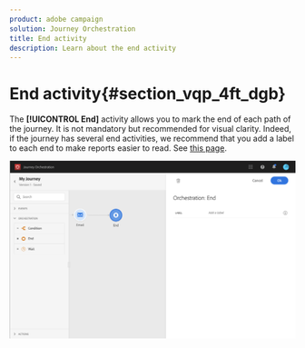 ```yaml
---
product: adobe campaign
solution: Journey Orchestration
title: End activity
description: Learn about the end activity
---
```


# End activity{#section_vqp_4ft_dgb}

The **[!UICONTROL End]** activity allows you to mark the end of each path of the journey. It is not mandatory but recommended for visual clarity. Indeed, if the journey has several end activities, we recommend that you add a label to each end to make reports easier to read. See [this page](../reporting/about-journey-reports.md).

![](../assets/journey54.png)
